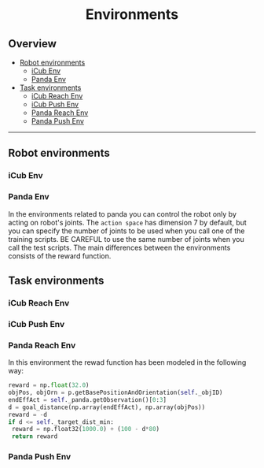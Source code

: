 <p align="center">
<h1 align="center">Environments</h1>
</p>

## Overview
 - [Robot environments](#robot-environments)
    - [iCub Env](#icub-env)
    - [Panda Env](#panda-env)
 - [Task environments](#task-environments)
    - [iCub Reach Env](#icub-reach-env)
    - [iCub Push Env](#icub-push-env)
    - [Panda Reach Env](#panda-reach-env)
    - [Panda Push Env](#panda-push-env)
---

## Robot environments
### iCub Env
### Panda Env
In the environments related to panda you can control the robot only by acting on robot's joints.
The `action space` has dimension 7 by default, but you can specify the number of joints to be used when you call one of the training scripts.
BE CAREFUL to use the same number of joints when you call the test scripts.
The main  differences between the environments consists of the reward function.
## Task environments

### iCub Reach Env
### iCub Push Env

### Panda Reach Env
In this environment the rewad function has been modeled in the following way:

```python
reward = np.float(32.0)
objPos, objOrn = p.getBasePositionAndOrientation(self._objID)
endEffAct = self._panda.getObservation()[0:3]
d = goal_distance(np.array(endEffAct), np.array(objPos))
reward = -d
if d <= self._target_dist_min:
 reward = np.float32(1000.0) + (100 - d*80)
 return reward
```


### Panda Push Env
